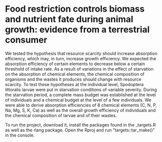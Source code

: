 # Food restriction controls biomass and nutrient fate during animal growth: evidence from a terrestrial consumer

We tested the hypothesis that resource scarcity should increase absorption efficiency, which may, in turn, increase growth efficiency. We expected the absorption efficiency of certain elements to decrease below a certain threshold of intake rate.  As a result of variations in the effect of starvation on the absorption of chemical elements, the chemical composition of organisms and the wastes it produces should change with resource scarcity. To test these hypotheses at the individual level, Spodoptera littoralis larvae were put in starvation conditions of variable severity. During the starvation period, a complete mass budget was established at the level of individuals and a chemical budget at the level of a few individuals. We were able to derive absorption efficiencies of 8 chemical elements (C, N, P, Na, Mg, S, K, Ca) as well as the overall growth efficiency of individuals and the chemical composition of larvae and of their wastes.

To run the project, download it, install the packages found in the _targets.R as well as the rlang package.
Open the Rproj and run  "targets::tar_make()" in the console.